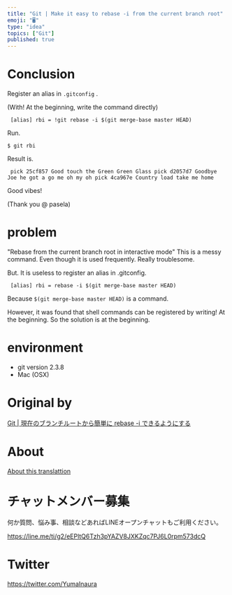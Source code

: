 ```yaml
---
title: "Git | Make it easy to rebase -i from the current branch root"
emoji: "🖥"
type: "idea"
topics: ["Git"]
published: true
---
```


# Conclusion 

Register an alias in `.gitconfig` .

(With! At the beginning, write the command directly)

     [alias] rbi = !git rebase -i $(git merge-base master HEAD) 

Run.

`$ git rbi`

 

Result is.

     pick 25cf857 Good touch the Green Green Glass pick d2057d7 Goodbye Joe he got a go me oh my oh pick 4ca967e Country load take me home 

Good vibes!

(Thank you @ pasela)

# problem 

"Rebase from the current branch root in interactive mode" This is a messy command. Even though it is used frequently. Really troublesome.

But. It is useless to register an alias in .gitconfig.

     [alias] rbi = rebase -i $(git merge-base master HEAD) 

Because `$(git merge-base master HEAD)` is a command.

However, it was found that shell commands can be registered by writing! At the beginning. So the solution is at the beginning.

# environment 

- git version 2.3.8 
- Mac (OSX) 


# Original by
[Git | 現在のブランチルートから簡単に  rebase -i できるようにする](https://qiita.com/Yinaura/items/984e743cdd7583bb8bdf)

# About

[About this translattion](https://qiita.com/YumaInaura/items/7f6fd1e9310a6816469a)








<!-- Update From Qiita API -->

# チャットメンバー募集


何か質問、悩み事、相談などあればLINEオープンチャットもご利用ください。

https://line.me/ti/g2/eEPltQ6Tzh3pYAZV8JXKZqc7PJ6L0rpm573dcQ





# Twitter


https://twitter.com/YumaInaura


<!-- Update From Qiita API -->


